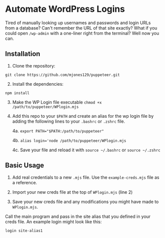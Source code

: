 # Automate WordPress Logins

Tired of manually looking up usernames and passwords and login URLs from a database? Can't remember the URL of that site exactly? What if you could open `/wp-admin` with a one-liner right from the terminal? Well now you can.

## Installation

1. Clone the repository:

`git clone https://github.com/mjones129/puppeteer.git`

2. Install the dependencies:

`npm install`

3. Make the WP Login file executable `chmod +x /path/to/puppeteer/WPlogin.mjs` 

4. Add this repo to your `$PATH` and create an alias for the wp login file by adding the following lines to your `.bashrc` or `.zshrc` file.

    4a. `export PATH="$PATH:/path/to/puppeteer"`

    4b. `alias login='node /path/to/puppeteer/WPlogin.mjs`

    4c. Save your file and reload it with `source ~/.bashrc` or `source ~/.zshrc`

## Basic Usage

1. Add real credentials to a new `.mjs` file. Use the `example-creds.mjs` file as a reference.

2. Import your new creds file at the top of `WPlogin.mjs` (line 2)

3. Save your new creds file and any modifications you might have made to `WPlogin.mjs`.

Call the main program and pass in the site alias that you defined in your creds file. An example login might look like this:

`login site-alias1`
